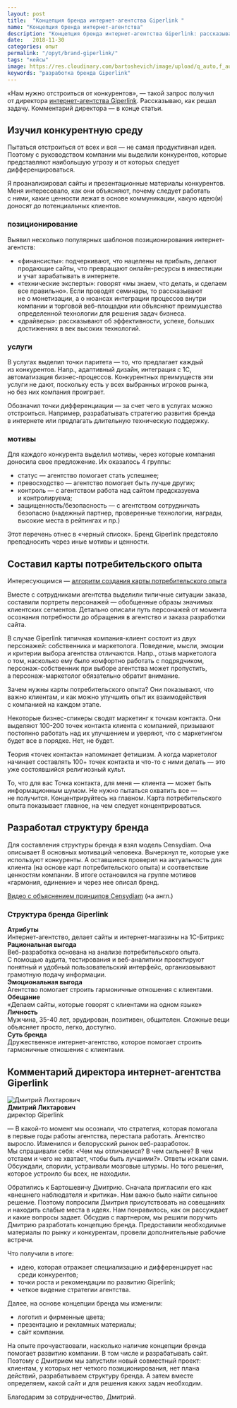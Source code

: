 ```yaml
---
layout: post
title:  "Концепция бренда интернет-агентства Giperlink "
name: "Концепция бренда интернет-агентства"
description: "Концепция бренда интернет-агентства Giperlink: рассказываю об этапах разработки и результатах"
date:   2018-11-30
categories: опыт
permalink: "/opyt/brand-giperlink/"
tags: "кейсы"
image: https://res.cloudinary.com/bartoshevich/image/upload/q_auto,f_auto/v1546021402/tizers/tizer-51a.jpg
keywords: "разработка бренда Giperlink"
---
```


<p>«Нам нужно отстроиться от&nbsp;конкурентов»,&nbsp;— такой запрос получил от&nbsp;директора <a href="https://giperlink.by/" target="_blank" rel="noopener">интернет-агентства Giperlink</a>. Рассказываю, как решал задачу. Комментарий директора&nbsp;— в&nbsp;конце статьи.</p>
<h2>Изучил конкурентную среду </h2>
<p>Пытаться отстроиться от&nbsp;всех и&nbsp;вся&nbsp;— не&nbsp;самая продуктивная идея. Поэтому с&nbsp;руководством компании мы&nbsp;выделили конкурентов, которые представляют наибольшую угрозу и&nbsp;от&nbsp;которых следует дифференцироваться. </p>

<p>Я&nbsp;проанализировал сайты и&nbsp;презентационные материалы конкурентов. Меня интересовало, как они объясняют, почему следует работать с&nbsp;ними, какие ценности лежат в&nbsp;основе коммуникации, какую идею(и) доносят до&nbsp;потенциальных клиентов. </p>

<h3>позиционирование</h3>
Выявил несколько популярных шаблонов позиционирования интернет-агентств:
<ul>
	<li>
		«финансисты»: подчеркивают, что нацелены на&nbsp;прибыль, делают продающие сайты, что превращают онлайн-ресурсы в&nbsp;инвестиции и&nbsp;учат зарабатывать в&nbsp;интернете.
 	</li>
	<li>
		«технические эксперты»: говорят «мы&nbsp;знаем, что делать, и&nbsp;сделаем все правильно». Если проводят семинары, то&nbsp;рассказывают не&nbsp;о&nbsp;монетизации, а&nbsp;о&nbsp;нюансах интеграции процессов внутри компании и&nbsp;торговой веб-площадки или объясняют преимущества определенной технологии для решения задач бизнеса.
 	</li>
	<li>
		«драйверы»: рассказывают об&nbsp;эффективности, успехе, больших достижениях в&nbsp;век высоких технологий.
 	</li>
 </ul>


<h3>услуги</h3>
В&nbsp;услугах выделил точки паритета&nbsp;— то, что предлагает каждый из&nbsp;конкурентов. Напр., адаптивный дизайн, интеграция с&nbsp;1С, автоматизация бизнес-процессов. Конкурентных преимуществ эти услуги не&nbsp;дают, поскольку есть у&nbsp;всех выбранных игроков рынка, но&nbsp;без них компания проиграет.

<p>Обозначил точки дифференциации&nbsp;— за&nbsp;счет чего в&nbsp;услугах можно отстроиться. Например, разрабатывать стратегию развития бренда в&nbsp;интернете или предлагать длительную техническую поддержку. </p>

<h3>мотивы </h3>
Для каждого конкурента выделил мотивы, через которые компания доносила свое предложение. Их&nbsp;оказалось 4&nbsp;группы:
<ul>
	<li>
		статус&nbsp;— агентство помогает стать успешнее;
 	</li>
	<li>
		превосходство&nbsp;— агентство помогает быть лучше других;
 	</li>
	<li>
	контроль&nbsp;— с&nbsp;агентством работа над сайтом предсказуема и&nbsp;контролируема;
 	</li>
	<li>
		защищенность/безопасность&nbsp;— с&nbsp;агентством сотрудничать безопасно (надежный партнер, проверенные технологии, награды, высокие места в&nbsp;рейтингах и&nbsp;пр.)
 	</li>
 </ul>

<p>Этот перечень отнес в&nbsp;«черный список». Бренд Giperlink предстояло преподносить через иные мотивы и&nbsp;ценности. </p>

<h2>Составил карты потребительского опыта</h2>
<div class="with-side">
<div class="side">
Интересующимся&nbsp;— <a href="/instrukcii/customer-journey-map/" target="_blank">алгоритм создания карты потребительского опыта</a>
</div>
<p>Вместе с&nbsp;сотрудниками агентства выделили типичные ситуации заказа, составили портреты персонажей&nbsp;— обобщенные образы значимых клиентских сегментов. Детально описали путь персонажей от&nbsp;момента осознания потребности до&nbsp;обращения в&nbsp;агентство и&nbsp;заказа разработки сайта. </p>
</div>

<p>В&nbsp;случае Giperlink типичная компания-клиент состоит из&nbsp;двух персонажей: собственника и&nbsp;маркетолога. Поведение, мысли, эмоции и&nbsp;критерии выбора агентства отличаются. Напр., отзыв маркетолога о&nbsp;том, насколько ему было комфортно работать с&nbsp;подрядчиком, персонаж-собственник при выборе агентства может пропустить, а&nbsp;персонаж-маркетолог обязательно обратит внимание. </p>

<p>Зачем нужны карты потребительского опыта? Они показывают, что важно клиентам, и&nbsp;как можно улучшить опыт их&nbsp;взаимодействия с&nbsp;компанией на&nbsp;каждом этапе. </p>

<div class="with-side">
<p>Некоторые бизнес-спикеры сводят маркетинг к&nbsp;точкам контакта. Они выделяют <nobr>100-200</nobr> точек контакта клиента с&nbsp;компанией, призывают постоянно работать над их&nbsp;улучшением и&nbsp;уверяют, что с&nbsp;маркетингом будет все в&nbsp;порядке. Нет, не&nbsp;будет. </p>
<div class="side">
	<p>Теория «точек контакта» напоминает фетишизм. А&nbsp;когда маркетолог начинает составлять 100+ точек контакта и&nbsp;что-то с&nbsp;ними делать&nbsp;— это уже состоявшийся религиозный культ. </p>
</div></div>

<p>То, что для вас Точка контакта, для меня&nbsp;— клиента&nbsp;— может быть информационным шумом. Не&nbsp;нужно пытаться охватить все&nbsp;— не&nbsp;получится. Концентрируйтесь на&nbsp;главном. Карта потребительского опыта показывает главное, на&nbsp;чем следует концентрироваться. </p>

<h2>Разработал структуру бренда </h2>
<div class="with-side">
<p>Для составления структуры бренда я&nbsp;взял модель Censydiam. Она описывает 8&nbsp;основных мотиваций человека. Вычеркнул&nbsp;те, которые уже используют конкуренты. А&nbsp;оставшиеся проверил на&nbsp;актуальность для клиента (на&nbsp;основе карт потребительского опыта) и&nbsp;соответствие ценностям компании. В&nbsp;итоге остановился на&nbsp;группе мотивов «гармония, единение» и&nbsp;через нее описал бренд. </p>

<div class="side">
<a href="https://www.youtube.com/watch?v=cU4-m7swVbM" target="_blank" rel="noopener">Видео с&nbsp;объяснением принципов Censydiam</a> (на&nbsp;англ.)
</div></div>

<h3>Структура бренда Giperlink</h3>
<div class="flex-in">
	<div class="flex-1">
	<strong>Атрибуты</strong>
	</div>
	<div class="flex-2">
	Интернет-агентство, делает сайты и&nbsp;интернет-магазины на&nbsp;1С-Битрикс
	</div>
</div>
<div class="flex-in">
	<div class="flex-1">
	<strong>Рациональная выгода</strong>
	</div>
	<div class="flex-2">
	Веб-разработка основана на&nbsp;анализе потребительского опыта. С&nbsp;помощью аудита, тестирования и&nbsp;веб-аналитики проектируют понятный и&nbsp;удобный пользовательский интерфейс, организовывают грамотную подачу информации.
	</div>
</div>
<div class="flex-in">
	<div class="flex-1">
	<strong>Эмоциональная выгода</strong>
	</div>
	<div class="flex-2">
	Агентство помогает строить гармоничные отношения с&nbsp;клиентами.
	</div>
</div>

<div class="flex-in">
	<div class="flex-1">
	<strong>Обещание</strong>
	</div>
	<div class="flex-2">
	«Делаем сайты, которые говорят с&nbsp;клиентами на&nbsp;одном языке»
	</div>
</div>

<div class="flex-in">
	<div class="flex-1">
	<strong>Личность</strong>
	</div>
	<div class="flex-2">
	Мужчина, <span class="noperenos">35-40 лет,</span> эрудирован, позитивен, общителен. Сложные вещи объясняет просто, легко, доступно.
	</div>
</div>

<div class="flex-in">
	<div class="flex-1">
	<strong>Суть бренда</strong>
	</div>
	<div class="flex-2">
	Дружественное интернет-агентство, которое помогает строить гармоничные отношения с&nbsp;клиентами.
	</div>
</div>



<h2>Комментарий директора интернет-агентства Giperlink</h2>
<div class="with-side">
<div class="side">
<img src="https://res.cloudinary.com/bartoshevich/image/upload/w_150/q_auto,f_auto/e_sharpen/v1542647909/dlihtarovich.jpg" alt="Дмитрий Лихтарович" ><br>
<b>Дмитрий Лихтарович</b><br/>
директор Giperlink
</div>
<p>— В&nbsp;какой-то момент мы&nbsp;осознали, что стратегия, которая помогала в&nbsp;первые годы работы агентства, перестала работать. Агентство выросло. Изменился и&nbsp;белорусский рынок веб-разработок. Мы&nbsp;спрашивали себя: «Чем мы&nbsp;отличаемся? В&nbsp;чем сильнее? В&nbsp;чем отстаем и&nbsp;чего не&nbsp;хватает, чтобы быть лучшими?». Ответы искали сами. Обсуждали, спорили, устраивали мозговые штурмы. Но&nbsp;того решения, которое устроило&nbsp;бы всех, не&nbsp;находили.</p>
<p> Обратились к&nbsp;Бартошевичу Дмитрию. Сначала пригласили его как «внешнего наблюдателя и&nbsp;критика». Нам важно было найти сильное решение. Поэтому попросили Дмитрия присутствовать на&nbsp;совещаниях и&nbsp;находить слабые места в&nbsp;идеях. Нам понравилось, как он&nbsp;рассуждает и&nbsp;какие вопросы задает. Обсудив с&nbsp;партнером, мы&nbsp;решили поручить Дмитрию разработать концепцию бренда. Предоставили необходимые материалы по&nbsp;рынку и&nbsp;конкурентам, провели дополнительные рабочие встречи. </p>
<p>Что получили в&nbsp;итоге:</p>
<ul>
	<li>
		идею, которая отражает специализацию и&nbsp;дифференцирует нас среди конкурентов;
 	</li>
	<li>
		точки роста и&nbsp;рекомендации по&nbsp;развитию Giperlink;
 	</li>
	<li>
		четкое видение стратегии агентства.
 	</li>
 </ul>
 Далее, на&nbsp;основе концепции бренда мы&nbsp;изменили:
<ul>
	<li>
		логотип и&nbsp;фирменные цвета;
 	</li>
	<li>
		презентацию и&nbsp;рекламных материалы;
 	</li>
	<li>
		сайт компании.
 	</li>
 </ul>
<p>На&nbsp;опыте прочувствовали, насколько наличие концепции бренда помогает развитию компании. В&nbsp;том числе и&nbsp;разрабатывать сайт. Поэтому с&nbsp;Дмитрием мы&nbsp;запустили новый совместный проект: клиентам, у&nbsp;которых нет четкого позиционирования, нет плана действий, разрабатываем структуру бренда. А&nbsp;затем вместе определяем, какой сайт и&nbsp;для решения каких задач необходим. </p>

<p>Благодарим за&nbsp;сотрудничество, Дмитрий.</p>
</div>
